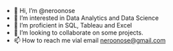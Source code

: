 - 👋 Hi, I’m @neroonose
- 👀 I’m interested in Data Analytics and Data Science
- 🌱 I’m proficient in  SQL, Tableau and Excel
- 💞️ I’m looking to collaborate on some projects.
- 📫 How to reach me vial email neroonose@gmail.com

<!---
neroonose/neroonose is a ✨ special ✨ repository because its `README.md` (this file) appears on your GitHub profile.
You can click the Preview link to take a look at your changes.
--->
